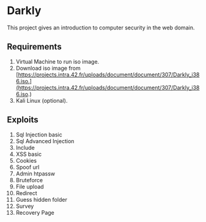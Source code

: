 # Darkly

This project gives an introduction to computer security in the web domain.

## Requirements

1. Virtual Machine to run iso image.
1. Download iso image from
[https://projects.intra.42.fr/uploads/document/document/307/Darkly_i386.iso.](https://projects.intra.42.fr/uploads/document/document/307/Darkly_i386.iso.)
3. Kali Linux (optional).

## Exploits

1. Sql Injection basic
2. Sql Advanced Injection
3. Include
4. XSS basic
5. Cookies
6. Spoof url
7. Admin htpassw
8. Bruteforce
9. File upload
10. Redirect
11. Guess hidden folder
12. Survey
13. Recovery Page
